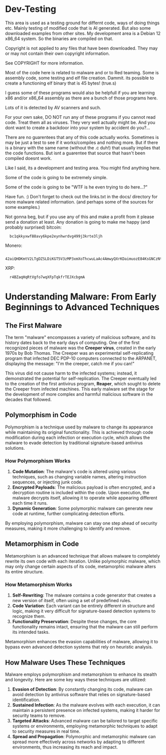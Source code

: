 # Dev-Testing
This area is used as a testing ground for differnt code, ways of doing things etc. 
Mainly testing of modified code that is AI generated. But also some downloaded
examples from other sites. My development area is a Debian 12 x86_64 system.
So the binaries are compiled on that. 

Copyright is not applied to any files that have been downloaded. They may or may
not contain their own copyright information. 

See COPYRIGHT for more information. 

Most of the code here is related to malware and or to Red teaming. Some is 
assembly code, some testing and elf file creation. Dammit. its possible to 
create a functioning elf binary that is 45 bytes! (true.s)

I guess some of these programs would also be helpfull if you are learning
x86 and/or x86_64 assembly as there are a bunch of those programs here. 

Lots of it is detected by AV scanners and such. 

For your own sake, DO NOT run any of these programs if you cannot read code. 
Treat them all as viruses. They very well actually might be. 
And you dont want to create a backdoor into your system by accident do you?...

There are no guarentees that any of this code actually works. Sometimes is 
may be just a test to see if it works/compiles and nothing more. 
But if there is a binary with the same name (without the .c duh!) that usually
implies that the code functions. But isnt a guarentee that source that hasn't
been compiled doesnt work. 

Like I said, its a development and testing area. You might find anything here. 

Some of the code is going to be extremely simple.

Some of the code is going to be "WTF is he even trying to do here...?"

Have fun. :) 
Don't forget to check out the links.txt in the docs/ directory for more malware 
related information. (and perhaps some of the sources for some examples.) 

Not gonna beg, but if you use any of this and make a profit from it please send
a donation at least. Any donation is going to make me happy (and probably surprised)
bitcoin: 

      bc1qkkyxwf88avy6kpe2eynhwrdvg499j3krte3ljh

Monero:

      42aiQHDKmtV2LTgDZSLDiKGT5V3zMP3xmXoThcwuLaAc4AmwyQXrKDaimuozE84KsGNCzNtSSKpmZTnrJ8ebdDn6DQ1wWjm

XRP:

      r4BZaqHqRtVgfo7wqXFpTqkfrTEJXcbgmA

# Understanding Malware: From Early Beginnings to Advanced Techniques

## The First Malware

The term "malware" encompasses a variety of malicious software, and its history dates back to the early days of computing. One of the first recognized pieces of malware was the **Creeper virus**, created in the early 1970s by Bob Thomas. The Creeper was an experimental self-replicating program that infected DEC PDP-10 computers connected to the ARPANET, displaying the message: "I'm the creeper, catch me if you can!" 

This virus did not cause harm to the infected systems; instead, it demonstrated the potential for self-replication. The Creeper eventually led to the creation of the first antivirus program, **Reaper**, which sought to delete the Creeper from infected machines. This early malware set the stage for the development of more complex and harmful malicious software in the decades that followed.

## Polymorphism in Code

Polymorphism is a technique used by malware to change its appearance while maintaining its original functionality. This is achieved through code modification during each infection or execution cycle, which allows the malware to evade detection by traditional signature-based antivirus solutions.

### How Polymorphism Works

1. **Code Mutation**: The malware's code is altered using various techniques, such as changing variable names, altering instruction sequences, or injecting junk code.
2. **Encrypted Payloads**: The malicious payload is often encrypted, and a decryption routine is included within the code. Upon execution, the malware decrypts itself, allowing it to operate while appearing different each time it runs.
3. **Dynamic Generation**: Some polymorphic malware can generate new code at runtime, further complicating detection efforts.

By employing polymorphism, malware can stay one step ahead of security measures, making it more challenging to identify and remove.

## Metamorphism in Code

Metamorphism is an advanced technique that allows malware to completely rewrite its own code with each iteration. Unlike polymorphic malware, which may only change certain aspects of its code, metamorphic malware alters its entire structure.

### How Metamorphism Works

1. **Self-Rewriting**: The malware contains a code generator that creates a new version of itself, often using a set of predefined rules.
2. **Code Variation**: Each variant can be entirely different in structure and logic, making it very difficult for signature-based detection systems to recognize them.
3. **Functionality Preservation**: Despite these changes, the core functionality remains intact, ensuring that the malware can still perform its intended tasks.

Metamorphism enhances the evasion capabilities of malware, allowing it to bypass even advanced detection systems that rely on heuristic analysis.

## How Malware Uses These Techniques

Malware employs polymorphism and metamorphism to enhance its stealth and longevity. Here are some key ways these techniques are utilized:

1. **Evasion of Detection**: By constantly changing its code, malware can avoid detection by antivirus software that relies on signature-based identification.
2. **Sustained Infection**: As the malware evolves with each execution, it can maintain a persistent presence on infected systems, making it harder for security teams to remove.
3. **Targeted Attacks**: Advanced malware can be tailored to target specific systems or environments, employing metamorphic techniques to adapt to security measures in real time.
4. **Spread and Propagation**: Polymorphic and metamorphic malware can spread more effectively across networks by adapting to different environments, thus increasing its reach and impact.


